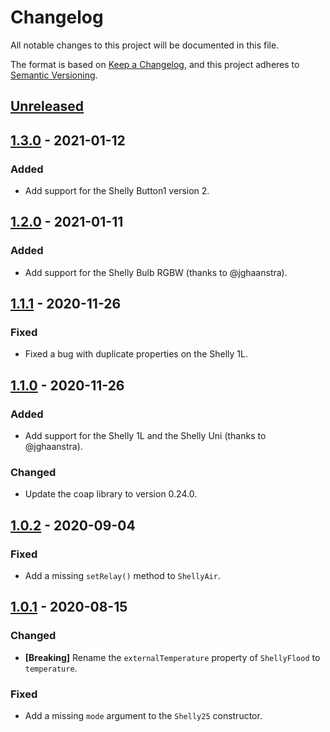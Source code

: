 # Changelog
All notable changes to this project will be documented in this file.

The format is based on [Keep a Changelog](https://keepachangelog.com/en/1.0.0/),
and this project adheres to [Semantic Versioning](https://semver.org/spec/v2.0.0.html).

## [Unreleased]

## [1.3.0] - 2021-01-12
### Added
- Add support for the Shelly Button1 version 2.

## [1.2.0] - 2021-01-11
### Added
- Add support for the Shelly Bulb RGBW (thanks to @jghaanstra).

## [1.1.1] - 2020-11-26
### Fixed
- Fixed a bug with duplicate properties on the Shelly 1L.

## [1.1.0] - 2020-11-26
### Added
- Add support for the Shelly 1L and the Shelly Uni (thanks to @jghaanstra).

### Changed
- Update the coap library to version 0.24.0.

## [1.0.2] - 2020-09-04
### Fixed
- Add a missing `setRelay()` method to `ShellyAir`.

## [1.0.1] - 2020-08-15
### Changed
- **[Breaking]** Rename the `externalTemperature` property of `ShellyFlood` to
  `temperature`.

### Fixed
- Add a missing `mode` argument to the `Shelly25` constructor.

[Unreleased]: https://github.com/alexryd/node-shellies/compare/v1.3.0...HEAD
[1.3.0]: https://github.com/alexryd/node-shellies/compare/v1.2.0...v1.3.0
[1.2.0]: https://github.com/alexryd/node-shellies/compare/v1.1.1...v1.2.0
[1.1.1]: https://github.com/alexryd/node-shellies/compare/v1.1.0...v1.1.1
[1.1.0]: https://github.com/alexryd/node-shellies/compare/v1.0.2...v1.1.0
[1.0.2]: https://github.com/alexryd/node-shellies/compare/v1.0.1...v1.0.2
[1.0.1]: https://github.com/alexryd/node-shellies/compare/v1.0.0...v1.0.1
